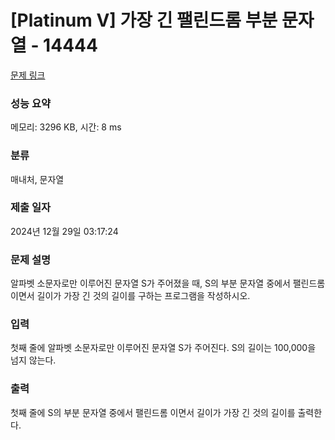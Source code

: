 # [Platinum V] 가장 긴 팰린드롬 부분 문자열 - 14444 

[문제 링크](https://www.acmicpc.net/problem/14444) 

### 성능 요약

메모리: 3296 KB, 시간: 8 ms

### 분류

매내처, 문자열

### 제출 일자

2024년 12월 29일 03:17:24

### 문제 설명

<p>알파벳 소문자로만 이루어진 문자열 S가 주어졌을 때, S의 부분 문자열 중에서 팰린드롬 이면서 길이가 가장 긴 것의 길이를 구하는 프로그램을 작성하시오.</p>

### 입력 

 <p>첫째 줄에 알파벳 소문자로만 이루어진 문자열 S가 주어진다. S의 길이는 100,000을 넘지 않는다.</p>

### 출력 

 <p>첫째 줄에 S의 부분 문자열 중에서 팰린드롬 이면서 길이가 가장 긴 것의 길이를 출력한다.</p>

